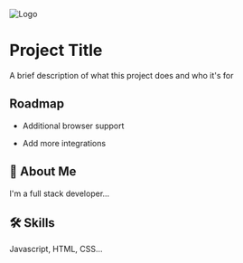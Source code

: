 
![Logo](https://dev-to-uploads.s3.amazonaws.com/uploads/articles/th5xamgrr6se0x5ro4g6.png)


# Project Title

A brief description of what this project does and who it's for


## Roadmap

- Additional browser support

- Add more integrations


## 🚀 About Me
I'm a full stack developer...


## 🛠 Skills
Javascript, HTML, CSS...

